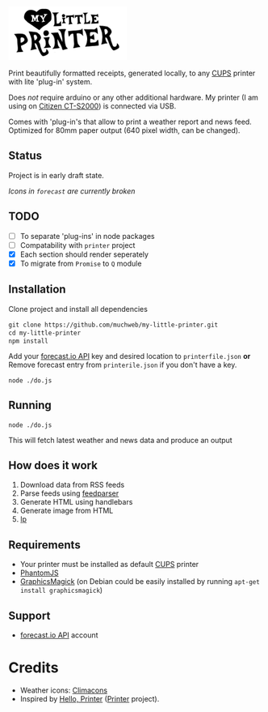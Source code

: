 ![](https://raw.githubusercontent.com/muchweb/my-little-printer/master/logo.png)

Print beautifully formatted receipts, generated locally, to any [CUPS](http://www.cups.org/) printer with lite 'plug-in' system.

Does *not* require arduino or any other additional hardware. My printer (I am using on [Citizen CT-S2000](http://www.citizen-systems.com/product.aspx?id=101)) is connected via USB.

Comes with 'plug-in's that allow to print a weather report and news feed. Optimized for 80mm paper output (640 pixel width, can be changed). 

## Status

Project is in early draft state.

*Icons in `forecast` are currently broken* 

## TODO

 - [ ] To separate 'plug-ins' in node packages
 - [ ] Compatability with `printer` project
 - [x] Each section should render seperately
 - [x] To migrate from `Promise` to `Q` module

## Installation

Clone project and install all dependencies

```
git clone https://github.com/muchweb/my-little-printer.git
cd my-little-printer
npm install
```

Add your [forecast.io API](https://developer.forecast.io/) key and desired location to `printerfile.json`
**or**
Remove forecast entry from `printerile.json` if you don't have a key.

```
node ./do.js
```

## Running

```
node ./do.js
```

This will fetch latest weather and news data and produce an output

## How does it work

1. Download data from RSS feeds
2. Parse feeds using [feedparser](https://github.com/danmactough/node-feedparser)
3. Generate HTML using handlebars
4. Generate image from HTML
5. [lp](http://www.cups.org/documentation.php/options.html)

## Requirements

 - Your printer must be installed as default [CUPS](http://www.cups.org/) printer
 - [PhantomJS](http://phantomjs.org/)
 - [GraphicsMagick](http://www.graphicsmagick.org/) (on Debian could be easily installed by running `apt-get install graphicsmagick`)

## Support

 - [forecast.io API](https://developer.forecast.io/) account

# Credits

 - Weather icons: [Climacons](http://adamwhitcroft.com/climacons/)
 - Inspired by [Hello, Printer](http://exciting.io/2012/04/12/hello-printer/) ([Printer](https://github.com/exciting-io/printer) project).
